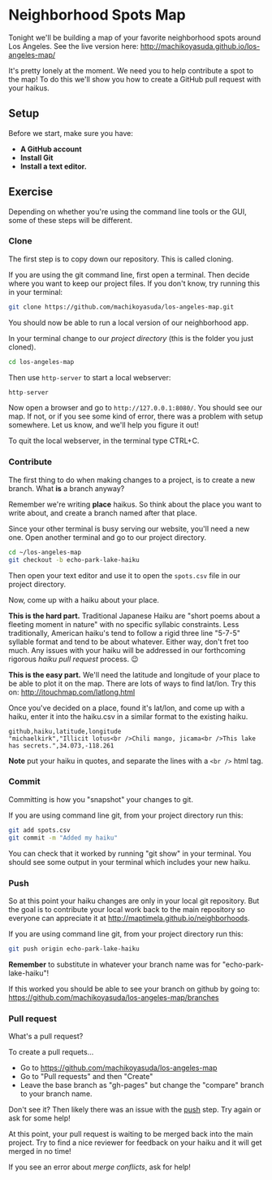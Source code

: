 # Neighborhood Spots Map

Tonight we'll be building a map of your favorite neighborhood spots around Los Angeles. See the live version here: http://machikoyasuda.github.io/los-angeles-map/

It's pretty lonely at the moment. We need you to help contribute a spot to the map! To do this we'll show you how to create a GitHub pull request with your haikus.

## Setup

Before we start, make sure you have:
 - **A GitHub account**
 - **Install Git**
 - **Install a text editor.**

## Exercise

Depending on whether you're using the command line tools or the GUI, some of these steps will be different.

### Clone

The first step is to copy down our repository. This is called cloning.

If you are using the git command line, first open a terminal. Then decide where you want to keep our project files. If you don't know, try running this in your terminal:

```sh
git clone https://github.com/machikoyasuda/los-angeles-map.git
```

You should now be able to run a local version of our neighborhood app.

In your terminal change to our *project directory* (this is the folder you just cloned).

```sh
cd los-angeles-map
```

Then use `http-server` to start a local webserver:

```js
http-server
```

Now open a browser and go to `http://127.0.0.1:8080/`. You should see our  map. If not, or if you see some kind of error, there was a problem with setup somewhere. Let us know, and we'll help you figure it out!

To quit the local webserver, in the terminal type CTRL+C.

### Contribute

The first thing to do when making changes to a project, is to create a new branch. What **is** a branch anyway?

Remember we're writing **place** haikus. So think about the place you want to write about, and create a branch named after that place.

Since your other terminal is busy serving our website, you'll need a new one. Open another terminal and go to our project directory.

```sh
cd ~/los-angeles-map
git checkout -b echo-park-lake-haiku
```

Then open your text editor and use it to open the `spots.csv` file in our project directory.

Now, come up with a haiku about your place.

**This is the hard part.** Traditional Japanese Haiku are "short poems about a fleeting moment in nature" with no specific syllabic constraints. Less traditionally, American haiku's tend to follow a rigid three line "5-7-5" syllable format and tend to be about whatever. Either way, don't fret too much. Any issues with your haiku will be addressed in our forthcoming rigorous *haiku pull request* process. :wink:

**This is the easy part.** We'll need the latitude and longitude of your place to be able to plot it on the map. There are lots of ways to find lat/lon. Try this on: http://itouchmap.com/latlong.html

Once you've decided on a place, found it's lat/lon, and come up with a haiku, enter it into the haiku.csv in a similar format to the existing haiku.

```
github,haiku,latitude,longitude
"michaelkirk","Illicit lotus<br />Chili mango, jicama<br />This lake has secrets.",34.073,-118.261
```

**Note** put your haiku in quotes, and separate the lines with a `<br />` html tag.

### Commit

Committing is how you "snapshot" your changes to git.

If you are using command line git, from your project directory run this:

```sh
git add spots.csv
git commit -m "Added my haiku"
```

You can check that it worked by running "git show" in your terminal. You should see some output in your terminal which includes your new haiku.

### Push

So at this point your haiku changes are only in your local git repository. But the goal is to contribute your local work back to the main repository so everyone can appreciate it at http://maptimela.github.io/neighborhoods.

If you are using command line git, from your project directory run this:

```sh
git push origin echo-park-lake-haiku
```
**Remember** to substitute in whatever your branch name was for "echo-park-lake-haiku"!

If this worked you should be able to see your branch on github by going to: https://github.com/machikoyasuda/los-angeles-map/branches

### Pull request

What's a pull request?

To create a pull requets...

 - Go to https://github.com/machikoyasuda/los-angeles-map
 - Go to "Pull requests" and then "Create"
 - Leave the base branch as "gh-pages" but change the "compare" branch to your branch name.

Don't see it? Then likely there was an issue with the [push](#push) step. Try again or ask for some help!

At this point, your pull request is waiting to be merged back into the main project. Try to find a nice reviewer for feedback on your haiku and it will get merged in no time!

If you see an error about *merge conflicts*, ask for help!
